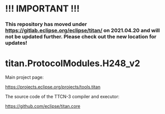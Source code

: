 # !!! IMPORTANT !!!
### This repository has moved under https://gitlab.eclipse.org/eclipse/titan/ on 2021.04.20 and will not be updated further. Please check out the new location for updates!

# 

# titan.ProtocolModules.H248_v2

Main project page:

https://projects.eclipse.org/projects/tools.titan

The source code of the TTCN-3 compiler and executor:

https://github.com/eclipse/titan.core
